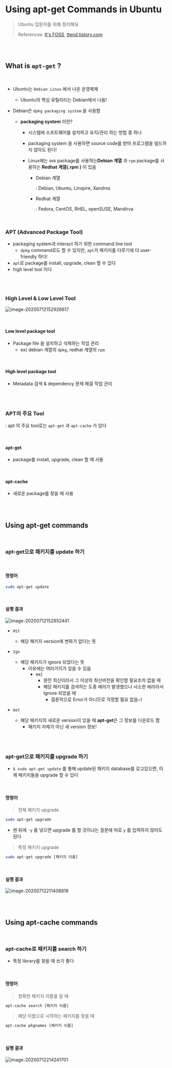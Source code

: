 # Using apt-get Commands in Ubuntu

> Ubuntu 입문자를 위해 정리해요
>
> References: [It's FOSS](https://itsfoss.com/apt-get-linux-guide/), [ttend.tistory.com](https://ttend.tistory.com/316)

<br>

<br>

## What is `apt-get` ?

<br>

- Ubuntu는 `Debian Linux`  에서 나온 운영체제

  - Ubuntu의 핵심 유틸리티는 Debian에서 나옴!

- Debian은 `dpkg packaging system` 을 사용함

  - **packaging system** 이란?

    - 시스템에 소프트웨어를 설치하고 유지/관리 하는 방법 중 하나

    - packaging system 을 사용하면  source code를 받아 프로그램을 빌드하지 않아도 된다!

    - Linux에는 `deb` package를 사용하는**Debian 계열** 과 `rpm` package를 사용하는 **Redhat 계열(.rpm )** 이 있음

      - Debian 계열

        : Debian, Ubuntu, Linspire, Xandros

      - Redhat 계열

        : Fedora, CentOS, RHEL, openSUSE, Mandirva

<br>

### APT (Advanced Package Tool)

- packaging system과 interact 하기 위한 command line tool
  - `dpkg` command로도 할 수 있지만, `apt`가 패키지를 다루기에 더 user-friendly 하다!
- `apt`로 package를 install, upgrade, clean 할 수 있다
- high level tool 이다

<br>

<br>

### High Level & Low Level Tool

![image-20200712152926617](../../images/image-20200712152926617.png)

<br>

#### Low level package tool

- Package file 을 설치하고 삭제하는 작업 관리
  - ex) debian 계열의 `dpkg`, redhat 계열의 `rpm`

<br>

#### High level package tool

- Metadata 검색 & dependency 문제 해결 작업 관리

<br>

<br>

### APT의 주요 Tool

: apt 의 주요 tool로는 `apt-get` 과 `apt-cache` 가 있다

<br>

#### apt-get

- package를 install, upgrade, clean 할 때 사용

<br>

#### apt-cache

- 새로운 package를 찾을 때 사용

<br>

<br>

## Using apt-get commands

<br>

### apt-get으로 패키지를 update 하기

<br>

#### 명령어

```bash
sudo apt-get update
```

<br>

#### 실행 결과

![image-20200712152852441](../../images/image-20200712152852441.png)

- `Hit`
  - 해당 패키지 version에 변화가 없다는 뜻
- `Ign`
  - 해당 패키지가 ignore 되었다는 뜻
    - 이유에는 여러가지가 있을 수 있음
      - ex)
        - 완전 최신이라서 그 이상의 최신버전을 확인할 필요조차 없을 때
        - 해당 패키지를 검색하는 도중 에러가 발생했으나 사소한 에러라서 Ignore 되었을 때
          - 결론적으로 Error가 아니므로 걱정할 필요 없음~!

- `Get`
  - 해당 패키지의 새로운 version이 있을 때 **apt-get**은 그 정보를 다운로드 함
    - 패키지 자체가 아닌 새 version 정보!

<br>

<br>

### apt-get으로 패키지를 upgrade 하기

- `$ sudo apt-get update` 를 통해 update된 패키지 database를 갖고있으면, 이제 패키지들을 upgrade 할 수 있다

<br>

#### 명령어

> 전체 패키지 upgrade

```bash
sudo apt-get upgrade
```

- 맨 뒤에 `-y` 를 넣으면 upgrade 를 할 것이냐는 질문에 따로 `y` 를 입력하지 않아도 된다

> 특정 패키지 upgrade

```bash
sudo apt-get upgrade [패키지 이름]
```

<br>

#### 실행 결과

![image-20200712211408819](../../images/image-20200712211408819.png)

<br>

<br>

## Using apt-cache commands

<br>

### apt-cache로 패키지를 search 하기

- 특정 library를 찾을 때 쓰기 좋다

<br>

#### 명령어

> 정확한 패키지 이름을 알 때

```bash
apt-cache search [패키지 이름]
```

> 해당 이름으로 시작하는 패키지를 찾을 때

``` bash
apt-cache pkgnames [패키지 이름]
```

<br>

#### 실행 결과

![image-20200712214241701](../../images/image-20200712214241701.png)

<br>

<br>
